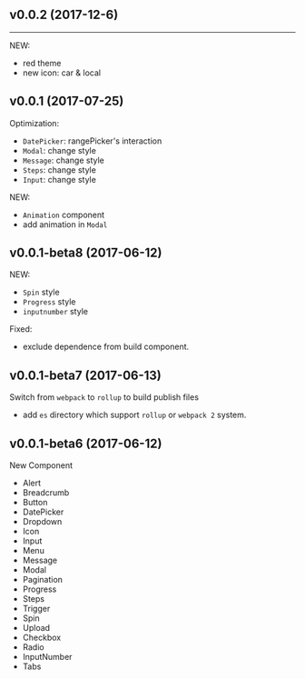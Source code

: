 ## v0.0.2 (2017-12-6)
---
NEW:
  - red theme
  - new icon: car & local


## v0.0.1 (2017-07-25)

Optimization:
- `DatePicker`:  rangePicker's interaction
- `Modal`: change style
- `Message`: change style
- `Steps`: change style
- `Input`: change style

NEW:
- `Animation` component
- add animation in `Modal`

## v0.0.1-beta8 (2017-06-12)

NEW:
- `Spin` style
- `Progress` style
- `inputnumber` style

Fixed:
  - exclude dependence from build component.


## v0.0.1-beta7 (2017-06-13)

Switch from `webpack` to `rollup` to build publish files
- add `es` directory which support `rollup` or `webpack 2` system.

## v0.0.1-beta6 (2017-06-12)

New Component
- Alert
- Breadcrumb
- Button
- DatePicker
- Dropdown
- Icon
- Input
- Menu
- Message
- Modal
- Pagination
- Progress
- Steps
- Trigger
- Spin
- Upload
- Checkbox
- Radio
- InputNumber
- Tabs
